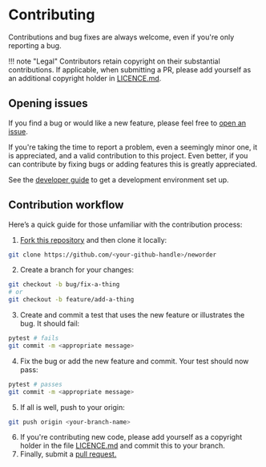 # Contributing

Contributions and bug fixes are always welcome, even if you're only reporting a bug.

!!! note "Legal"
    Contributors retain copyright on their substantial contributions. If applicable, when submitting a PR, please add yourself as an additional copyright holder in [LICENCE.md](https://github.com/virgesmith/neworder/LICENCE.md).

## Opening issues

If you find a bug or would like a new feature, please feel free to [open an issue](https://github.com/virgesmith/neworder/issues).

If you're taking the time to report a problem, even a seemingly minor one, it is appreciated, and a valid contribution to this project. Even better, if you can contribute by fixing bugs or adding features this is greatly appreciated.

See the [developer guide](./developer.md) to get a development environment set up.

## Contribution workflow

Here’s a quick guide for those unfamiliar with the contribution process:

1. [Fork this repository](https://github.com/virgesmith/neworder/fork) and then clone it locally:
```sh
git clone https://github.com/<your-github-handle>/neworder
```
2. Create a branch for your changes:
```sh
git checkout -b bug/fix-a-thing
# or
git checkout -b feature/add-a-thing
```
3. Create and commit a test that uses the new feature or illustrates the bug. It should fail:
```sh
pytest # fails
git commit -m <appropriate message>
```
4. Fix the bug or add the new feature and commit. Your test should now pass:
```sh
pytest # passes
git commit -m <appropriate message>
```
5. If all is well, push to your origin:
```sh
git push origin <your-branch-name>
```
6. If you're contributing new code, please add yourself as a copyright holder in the file [LICENCE.md](./licence.md) and commit this to your branch.
7. Finally, submit a [pull request.](https://help.github.com/articles/creating-a-pull-request)

